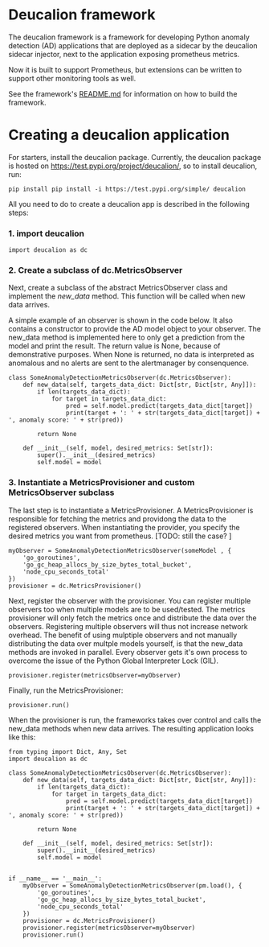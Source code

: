 # Deucalion framework

The deucalion framework is a framework for developing Python anomaly detection (AD) applications that are deployed as a sidecar by the deucalion sidecar injector, next to the application exposing prometheus metrics. 

Now it is built to support Prometheus, but extensions can be written to support other monitoring tools as well. 


See the framework's [README.md](deucalionframework/README.md) for information on how to build the framework. 


# Creating a deucalion application

For starters, install the deucalion package. Currently, the deucalion package is hosted on https://test.pypi.org/project/deucalion/, so to install deucalion, run:
```
pip install pip install -i https://test.pypi.org/simple/ deucalion
```

All you need to do to create a deucalion app is described in the following steps: 

### 1. import deucalion
```
import deucalion as dc
```

### 2. Create a subclass of dc.MetricsObserver

Next, create a subclass of the abstract MetricsObserver class and implement the <i>new_data</i> method. This function will be called when new data arrives. 

A simple example of an observer is shown in the code below. It also contains a constructor to provide the AD model object to your observer. 
The new_data method is implemented here to only get a prediction from the model and print the result. 
The return value is None, because of demonstrative purposes. When None is returned, no data is interpreted as anomalous and no alerts are sent to the alertmanager by consenquence. 

```
class SomeAnomalyDetectionMetricsObserver(dc.MetricsObserver):
    def new_data(self, targets_data_dict: Dict[str, Dict[str, Any]]):
        if len(targets_data_dict):
            for target in targets_data_dict:
                pred = self.model.predict(targets_data_dict[target])
                print(target + ': ' + str(targets_data_dict[target]) + ', anomaly score: ' + str(pred))
       
        return None

    def __init__(self, model, desired_metrics: Set[str]):
        super().__init__(desired_metrics)
        self.model = model
```

### 3. Instantiate a MetricsProvisioner and custom MetricsObserver subclass

The last step is to instantiate a MetricsProvisioner. A MetricsProvisioner is responsible for fetching the metrics and providong the data to the registered observers. When instantiating the provider, you specify the desired metrics you want from prometheus. [TODO: still the case? ]
```
myObserver = SomeAnomalyDetectionMetricsObserver(someModel , {
    'go_goroutines',
    'go_gc_heap_allocs_by_size_bytes_total_bucket',
    'node_cpu_seconds_total'
})
provisioner = dc.MetricsProvisioner()
```

Next, register the observer with the provisioner. You can register multiple observers too when multiple models are to be used/tested. The metrics provisioner will only fetch the metrics once and distribute the data over the observers. Registering multiple observers will thus not increase network overhead. The benefit of using mulptiple observers and not manually distributing the data over multple models yourself, is that the new_data methods are invoked in parallel. Every observer gets it's own process to overcome the issue of the Python Global Interpreter Lock (GIL). 
```
provisioner.register(metricsObserver=myObserver)
```


Finally, run the MetricsProvisioner: 
```
provisioner.run()
```
When the provisioner is run, the frameworks takes over control and calls the new_data methods when new data arrives. 
The resulting application looks like this: 

```
from typing import Dict, Any, Set
import deucalion as dc

class SomeAnomalyDetectionMetricsObserver(dc.MetricsObserver):
    def new_data(self, targets_data_dict: Dict[str, Dict[str, Any]]):
        if len(targets_data_dict):
            for target in targets_data_dict:
                pred = self.model.predict(targets_data_dict[target])
                print(target + ': ' + str(targets_data_dict[target]) + ', anomaly score: ' + str(pred))
       
        return None

    def __init__(self, model, desired_metrics: Set[str]):
        super().__init__(desired_metrics)
        self.model = model


if __name__ == '__main__':
    myObserver = SomeAnomalyDetectionMetricsObserver(pm.load(), {
        'go_goroutines',
        'go_gc_heap_allocs_by_size_bytes_total_bucket',
        'node_cpu_seconds_total'
    })
    provisioner = dc.MetricsProvisioner()
    provisioner.register(metricsObserver=myObserver)
    provisioner.run()
```
